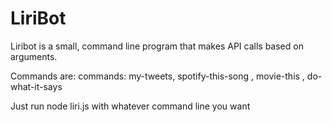 # LiriBot

Liribot is a small, command line program that makes API calls based on arguments.

Commands are:
commands: my-tweets, spotify-this-song <songname>, movie-this <moviename>, do-what-it-says

Just run node liri.js with whatever command line you want
